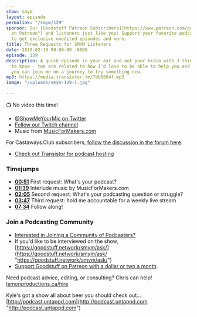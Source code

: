 ```yaml
---
show: smym
layout: episode
permalink: "/smym/129"
sponsor: Our [Goodstuff Patreon Subscribers](https://www.patreon.com/goodstuff "Goodstuff
  on Patreon") and listeners just like you! Support your favorite podcasts directly
  to get exclusive unedited episodes and more.
title: Three Requests for SMYM Listeners
date: 2019-02-19 00:00:00 -0800
episode: 129
description: A quick episode in your ear and out your brain with 3 things I want you
  to know - two are related to how I'd love to be able to help you and one is how
  you can join me on a journey to try something new.
mp3: https://media.transistor.fm/7db0664f.mp3
image: "/uploads/smym-129-1.jpg"

---
```

📺 No video this time!

* [@ShowMeYourMic on Twitter](https://twitter.com/showmeyourmic)
* [Follow our Twitch channel](https://www.twitch.tv/gsfm)
* Music from [MusicForMakers.com](https://musicformakers.com)

For Castaways.Club subscribers, [follow the discussion in the forum here](https://forum.castaways.club/t/show-me-your-mic-129-three-requests-for-smym-listeners/).

* [Check out Transistor for podcast hosting](https://transistor.fm/?via=chris)

### Timejumps

* [**00:51**](#t=00:51) First request: What's your podcast?
* [**01:39**](#t=01:39) Interlude music by MusicForMakers.com
* [**02:05**](#t=02:05) Second request: What's your podcasting question or struggle?
* [**03:47**](#t=03:47) Third request: hold me accountable for a weekly live stream
* [**07:34**](#t=07:34) Follow along!

### Join a Podcasting Community

* [Interested in Joining a Community of Podcasters?](https://mailchi.mp/ad73a5bdfab5/podcasting)
* If you'd like to be interviewed on the show, [https://goodstuff.network/smym/ask/](https://goodstuff.network/smym/ask/ "https://goodstuff.network/smym/ask/")
* [Support Goodstuff on Patreon with a dollar or two a month](https://www.patreon.com/goodstuff).

Need podcast advice, editing, or consulting? Chris can help! [lemonproductions.ca/hire](https://lemonproductions.ca/hire)

Kyle's got a show all about beer you should check out... [http://podcast.untappd.com](http://podcast.untappd.com "http://podcast.untappd.com")